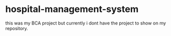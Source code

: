 # hospital-management-system

this was my BCA project but currently i dont have the project to show on my repository.
